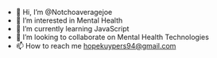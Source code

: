 - 👋 Hi, I’m @Notchoaveragejoe
- 👀 I’m interested in Mental Health
- 🌱 I’m currently learning JavaScript
- 💞️ I’m looking to collaborate on Mental Health Technologies
- 📫 How to reach me hopekuypers94@gmail.com

<!---
Notchoaveragejoe/Notchoaveragejoe is a ✨ special ✨ repository because its `README.md` (this file) appears on your GitHub profile.
You can click the Preview link to take a look at your changes.
--->
